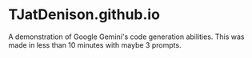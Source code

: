 # TJatDenison.github.io
A demonstration of Google Gemini's code generation abilities. This was made in less than 10 minutes with maybe 3 prompts.
